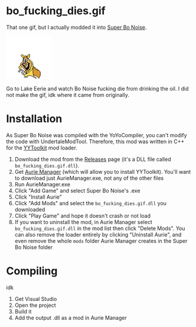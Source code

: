 # bo_fucking_dies.gif

That one gif, but I actually modded it into [Super Bo Noise](https://puffballspeakerbox.itch.io/super-bo-noise). 

![bo_fucking_dies.gif](gif_used_in_readme.gif)

Go to Lake Eerie and watch Bo Noise fucking die from drinking the oil. I did not make the gif, idk where it came from originally.

# Installation

As Super Bo Noise was compiled with the YoYoCompiler, you can't modify the code with UndertaleModTool. Therefore, this mod was written in C++ for the [YYToolkit](https://github.com/AurieFramework/YYToolkit) mod loader.

1. Download the mod from the [Releases](/CST1229/bo_dies.gif/releases) page (it's a DLL file called `bo_fucking_dies.gif.dll`).
2. Get [Aurie Manager](https://github.com/AurieFramework/Aurie/releases) (which will allow you to install YYToolkit). You'll want to download just AurieManager.exe, not any of the other files
3. Run AurieManager.exe
4. Click "Add Game" and select Super Bo Noise's .exe
5. Click "Install Aurie"
6. Click "Add Mods" and select the `bo_fucking_dies.gif.dll` you downloaded
7. Click "Play Game" and hope it doesn't crash or not load
8. If you want to uninstall the mod, in Aurie Manager select `bo_fucking_dies.gif.dll` in the mod list then click "Delete Mods". You can also remove the loader entirely by clicking "Uninstall Aurie", and even remove the whole `mods` folder Aurie Manager creates in the Super Bo Noise folder

# Compiling

idk

1. Get Visual Studio
2. Open the project
3. Build it
4. Add the output .dll as a mod in Aurie Manager
